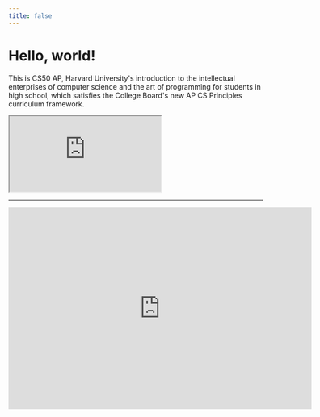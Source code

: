 ```yaml
---
title: false
---
```


# Hello, world!

This is CS50 AP, Harvard University's introduction to the intellectual enterprises of computer science and the art of programming for students in high school, which satisfies the College Board's new AP CS Principles curriculum framework.

<iframe src="https://www.youtube.com/embed/tZxLMIk_SaY?playlist=GAB6Gm7pTTA"></iframe>

---

<iframe src="https://calendar.google.com/calendar/embed?src=darienps.org_classroom9991a32a%40group.calendar.google.com&ctz=America%2FNew_York" style="border: 0" width="600" height="400" frameborder="0" scrolling="no"></iframe>
